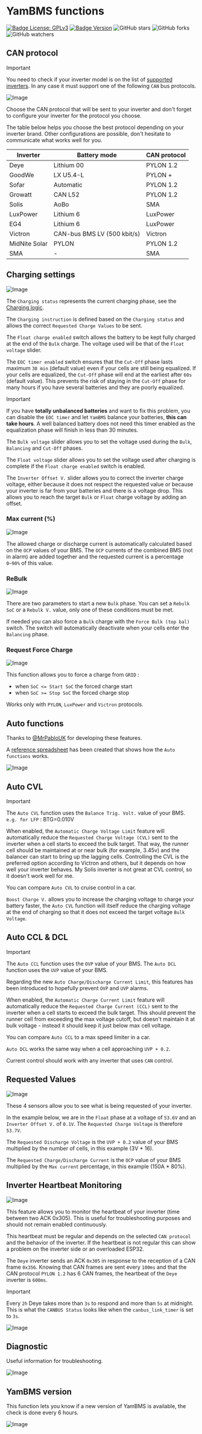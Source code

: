# YamBMS functions

[![Badge License: GPLv3](https://img.shields.io/badge/License-GPLv3-brightgreen.svg)](https://www.gnu.org/licenses/gpl-3.0)
[![Badge Version](https://img.shields.io/github/v/release/Sleeper85/esphome-yambms?include_prereleases&color=yellow&logo=DocuSign&logoColor=white)](https://github.com/Sleeper85/esphome-yambms/releases/latest)
![GitHub stars](https://img.shields.io/github/stars/Sleeper85/esphome-yambms)
![GitHub forks](https://img.shields.io/github/forks/Sleeper85/esphome-yambms)
![GitHub watchers](https://img.shields.io/github/watchers/Sleeper85/esphome-yambms)

## CAN protocol

> [!IMPORTANT]
> You need to check if your inverter model is on the list of [supported inverters](Supported_devices.md#supported-inverter). In any case it must support one of the following `CAN` bus protocols.

![Image](../../images/YamBMS_CANBUS_Protocol.png "YamBMS_CANBUS_Protocol")

Choose the CAN protocol that will be sent to your inverter and don't forget to configure your inverter for the protocol you choose.

The table below helps you choose the best protocol depending on your inverter brand.
Other configurations are possible, don't hesitate to communicate what works well for you.

| Inverter | Battery mode | CAN protocol |
| --- | --- | --- |
| Deye | Lithium 00 | PYLON 1.2 |
| GoodWe | LX U5.4-L | PYLON + |
| Sofar | Automatic | PYLON 1.2 |
| Growatt | CAN L52 | PYLON 1.2 |
| Solis | AoBo | SMA |
| LuxPower | Lithium 6 | LuxPower |
| EG4 | Lithium 6 | LuxPower |
| Victron | CAN-bus BMS LV (500 kbit/s) | Victron |
| MidNite Solar | PYLON | PYLON 1.2 |
| SMA | - | SMA |

## Charging settings

![Image](../../images/YamBMS_Charging_Settings.png "YamBMS_Charging_Settings")

The `Charging status` represents the current charging phase, see the [Charging logic](Charging_logic.md).

The `Charging instruction` is defined based on the `Charging status` and allows the correct `Requested Charge Values` ​​to be sent.

The `Float charge enabled` switch allows the battery to be kept fully charged at the end of the `Bulk` charge. The voltage used will be that of the `Float voltage` slider.

The `EOC timer enabled` switch ensures that the `Cut-Off` phase lasts maximum `30 min` (default value) even if your cells are still being equalized. If your cells are equalized, the `Cut-Off` phase will end at the earliest after `60s` (default value). This prevents the risk of staying in the `Cut-Off` phase for many hours if you have several batteries and they are poorly equalized.

> [!IMPORTANT]
> If you have **totally unbalanced batteries** and want to fix this problem, you can disable the `EOC timer` and let `YamBMS` balance your batteries, **this can take hours**. A well balanced battery does not need this timer enabled as the equalization phase will finish in less than 30 minutes.

The `Bulk voltage` slider allows you to set the voltage used during the `Bulk`, `Balancing` and `Cut-Off` phases.

The `Float voltage` slider allows you to set the voltage used after charging is complete if the `Float charge enabled` switch is enabled.

The `Inverter Offset V.` slider allows you to correct the inverter charge voltage, either because it does not respect the requested value or because your inverter is far from your batteries and there is a voltage drop. This allows you to reach the target `Bulk` or `Float` charge voltage by adding an offset.

### Max current (%)

![Image](../../images/YamBMS_Max_Current_PCT.png "YamBMS_Max_Current_PCT")

The allowed charge or discharge current is automatically calculated based on the `OCP` values ​​of your BMS. The `OCP` currents of the combined BMS (not in alarm) are added together and the requested current is a percentage `0~90%` of this value.

### ReBulk

![Image](../../images/YamBMS_ReBulk.png "YamBMS_ReBulk")

There are two parameters to start a new `Bulk` phase. You can set a `Rebulk SoC` or a `Rebulk V.` value, only one of these conditions must be met.

If needed you can also force a `Bulk` charge with the `Force Bulk (top bal)` switch. The switch will automatically deactivate when your cells enter the `Balancing` phase.

### Request Force Charge

![Image](../../images/YamBMS_Request_Force_Charge.png "YamBMS_Request_Force_Charge")

This function allows you to force a charge from `GRID` :
- when `SoC <= Start SoC` the forced charge start
- when `SoC >= Stop SoC` the forced charge stop

Works only with `PYLON`, `LuxPower` and `Victron` protocols.

## Auto functions

Thanks to [@MrPabloUK](https://github.com/MrPabloUK) for developing these features.

A [reference spreadsheet](https://docs.google.com/spreadsheets/d/1UwZ94Qca-DBP5gppzKmAjbMJYZGjR4lMwZtwwQR9wWY/edit?usp=sharing) has been created that shows how the `Auto functions` works.

![Image](../../images/YamBMS_Auto_CVL_CCL_DCL.png "YamBMS_Auto_CVL_CCL_DCL")

## Auto CVL

> [!IMPORTANT]
> The `Auto CVL` function uses the `Balance Trig. Volt.` value of your BMS. `e.g. for LFP` : BTG=0.010V

When enabled, the `Automatic Charge Voltage Limit` feature will automatically reduce the `Requested Charge Voltage (CVL)` sent to the inverter when a cell starts to exceed the bulk target.
That way, the runner cell should be maintained at or near bulk (for example, 3.45v) and the balancer can start to bring up the lagging cells.
Controlling the CVL is the preferred option according to Victron and others, but it depends on how well your inverter behaves.
My Solis inverter is not great at CVL control, so it doesn't work well for me.

You can compare `Auto CVL` to cruise control in a car.

`Boost Charge V.` allows you to increase the charging voltage to charge your battery faster, the `Auto CVL` function will itself reduce the charging voltage at the end of charging so that it does not exceed the target voltage `Bulk Voltage`.

## Auto CCL & DCL

> [!IMPORTANT]
> The `Auto CCL` function uses the `OVP` value of your BMS.
> The `Auto DCL` function uses the `UVP` value of your BMS.

Regarding the new `Auto Charge/Discharge Current Limit`, this features has been introduced to hopefully prevent `OVP` and `UVP` alarms.

When enabled, the `Automatic Charge Current Limit` feature will automatically reduce the `Requested Charge Current (CCL)` sent to the inverter when a cell starts to exceed the bulk target.
This should prevent the runner cell from exceeding the max voltage cutoff, but doesn't maintain it at bulk voltage - instead it should keep it just below max cell voltage.

You can compare `Auto CCL` to a max speed limiter in a car.

`Auto DCL` works the same way when a cell approaching `UVP + 0.2`.

Current control should work with any inverter that uses `CAN` control.

## Requested Values

![Image](../../images/YamBMS_Requested_Values.png "YamBMS_Requested_Values")

These 4 sensors allow you to see what is being requested of your inverter.

In the example below, we are in the `Float` phase at a voltage of `53.6V` and an `Inverter Offset V.` of `0.1V`. The `Requested Charge Voltage` is therefore `53.7V`.

The `Requested Discharge Voltage` is the `UVP + 0.2` value of your BMS multiplied by the number of cells, in this example (3V * 16).

The `Requested Charge/Discharge Current` is the `OCP` value of your BMS multiplied by the `Max current` percentage, in this example (150A * 80%).

## Inverter Heartbeat Monitoring

![Image](../../images/YamBMS_Inverter_Heartbeat.png "YamBMS_Inverter_Heartbeat")

This feature allows you to monitor the heartbeat of your inverter (time between two ACK 0x305). This is useful for troubleshooting purposes and should not remain enabled continuously.

This heartbeat must be regular and depends on the selected `CAN protocol` and the behavior of the inverter. If the heartbeat is not regular this can show a problem on the inverter side or an overloaded ESP32.

The `Deye` inverter sends an ACK `0x305` in response to the reception of a CAN frame `0x356`. Knowing that CAN frames are sent every `100ms` and that the CAN protocol `PYLON 1.2` has 6 CAN frames, the heartbeat of the `Deye` inverter is `600ms`.

> [!IMPORTANT]  
> Every `2h` Deye takes more than `3s` to respond and more than `5s` at midnight.
> This is what the `CANBUS Status` looks like when the `canbus_link_timer` is set to `3s`.

![Image](../../images/YamBMS_CANBUS_Status.png "YamBMS_CANBUS_Status")

## Diagnostic

Useful information for troubleshooting.

![Image](../../images/YamBMS_Diagnostic.png "YamBMS_Diagnostic")

## YamBMS version

This function lets you know if a new version of YamBMS is available, the check is done every 6 hours.

![Image](../../images/YamBMS_New_version.png "YamBMS_New_version")
